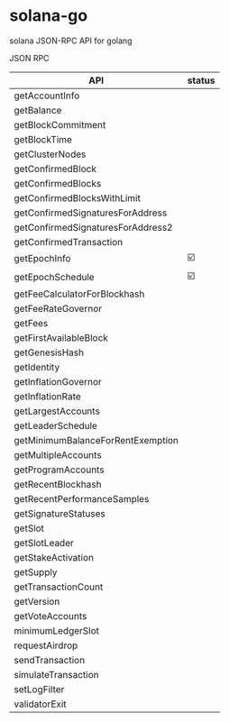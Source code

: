 # solana-go
solana JSON-RPC API for golang

JSON RPC 

| API | status |
| --- | --- |
|getAccountInfo||
|getBalance||
|getBlockCommitment||
|getBlockTime||
|getClusterNodes||
|getConfirmedBlock||
|getConfirmedBlocks||
|getConfirmedBlocksWithLimit||
|getConfirmedSignaturesForAddress||
|getConfirmedSignaturesForAddress2||
|getConfirmedTransaction||
|getEpochInfo|:ballot_box_with_check:|
|getEpochSchedule|:ballot_box_with_check:|
|getFeeCalculatorForBlockhash||
|getFeeRateGovernor||
|getFees||
|getFirstAvailableBlock||
|getGenesisHash||
|getIdentity||
|getInflationGovernor||
|getInflationRate||
|getLargestAccounts||
|getLeaderSchedule||
|getMinimumBalanceForRentExemption||
|getMultipleAccounts||
|getProgramAccounts||
|getRecentBlockhash||
|getRecentPerformanceSamples||
|getSignatureStatuses||
|getSlot||
|getSlotLeader||
|getStakeActivation||
|getSupply||
|getTransactionCount||
|getVersion||
|getVoteAccounts||
|minimumLedgerSlot||
|requestAirdrop||
|sendTransaction||
|simulateTransaction||
|setLogFilter||
|validatorExit||

